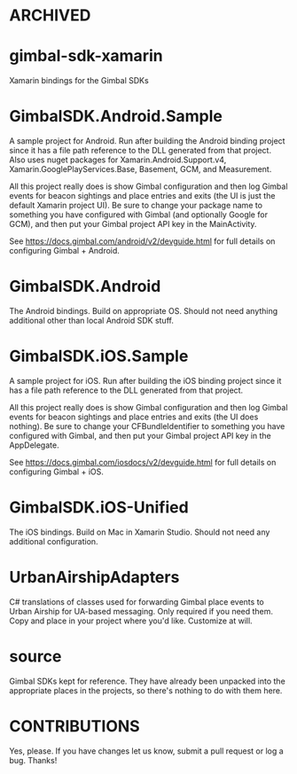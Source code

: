 # ARCHIVED

# gimbal-sdk-xamarin
Xamarin bindings for the Gimbal SDKs

# GimbalSDK.Android.Sample
A sample project for Android.  Run after building the Android binding project since it has a file path reference to the DLL generated from that project. Also uses nuget packages for Xamarin.Android.Support.v4, Xamarin.GooglePlayServices.Base, Basement, GCM, and Measurement. 

All this project really does is show Gimbal configuration and then log Gimbal events for beacon sightings and place entries and exits (the UI is just the default Xamarin project UI).  Be sure to change your package name to something you have configured with Gimbal (and optionally Google for GCM), and then put your Gimbal project API key in the MainActivity.

See https://docs.gimbal.com/android/v2/devguide.html for full details on configuring Gimbal + Android.

# GimbalSDK.Android
The Android bindings.  Build on appropriate OS.  Should not need anything additional other than local Android SDK stuff.

# GimbalSDK.iOS.Sample
A sample project for iOS.  Run after building the iOS binding project since it has a file path reference to the DLL generated from that project.

All this project really does is show Gimbal configuration and then log Gimbal events for beacon sightings and place entries and exits (the UI does nothing).  Be sure to change your CFBundleIdentifier to something you have configured with Gimbal, and then put your Gimbal project API key in the AppDelegate.  

See https://docs.gimbal.com/iosdocs/v2/devguide.html for full details on configuring Gimbal + iOS.

# GimbalSDK.iOS-Unified
The iOS bindings.  Build on Mac in Xamarin Studio.  Should not need any additional configuration.

# UrbanAirshipAdapters
C# translations of classes used for forwarding Gimbal place events to Urban Airship for UA-based messaging.  Only required if you need them.  Copy and place in your project where you'd like.  Customize at will.

# source
Gimbal SDKs kept for reference.  They have already been unpacked into the appropriate places in the projects, so there's nothing to do with them here.

# CONTRIBUTIONS
Yes, please.  If you have changes let us know, submit a pull request or log a bug.  Thanks!
